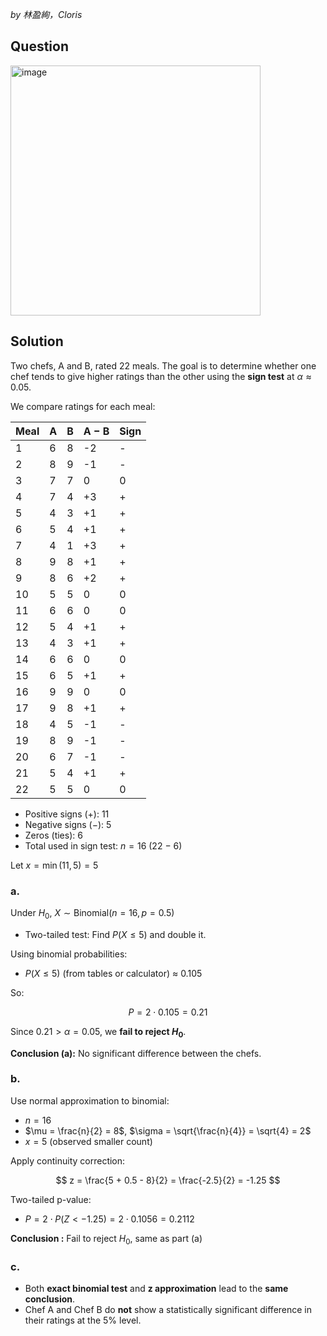 *by 林盈絢，Cloris*

## Question

<img width="400" alt="image" src="https://github.com/user-attachments/assets/d1b9f70c-6447-4002-92ac-6cf5f593497e" />

## Solution
Two chefs, A and B, rated 22 meals. The goal is to determine whether one chef tends to give higher ratings than the other using the **sign test** at $\alpha \approx 0.05$.



We compare ratings for each meal:

| Meal | A | B | A − B | Sign |
|------|---|---|-------|------|
| 1    | 6 | 8 | -2    | -    |
| 2    | 8 | 9 | -1    | -    |
| 3    | 7 | 7 |  0    | 0    |
| 4    | 7 | 4 | +3    | +    |
| 5    | 4 | 3 | +1    | +    |
| 6    | 5 | 4 | +1    | +    |
| 7    | 4 | 1 | +3    | +    |
| 8    | 9 | 8 | +1    | +    |
| 9    | 8 | 6 | +2    | +    |
| 10   | 5 | 5 |  0    | 0    |
| 11   | 6 | 6 |  0    | 0    |
| 12   | 5 | 4 | +1    | +    |
| 13   | 4 | 3 | +1    | +    |
| 14   | 6 | 6 |  0    | 0    |
| 15   | 6 | 5 | +1    | +    |
| 16   | 9 | 9 |  0    | 0    |
| 17   | 9 | 8 | +1    | +    |
| 18   | 4 | 5 | -1    | -    |
| 19   | 8 | 9 | -1    | -    |
| 20   | 6 | 7 | -1    | -    |
| 21   | 5 | 4 | +1    | +    |
| 22   | 5 | 5 |  0    | 0    |

- Positive signs (+): 11  
- Negative signs (−): 5  
- Zeros (ties): 6  
- Total used in sign test: $n = 16$ (22 − 6)

Let $x = \min(11, 5) = 5$

### a.

Under $H_0$, $X \sim \text{Binomial}(n = 16, p = 0.5)$

- Two-tailed test: Find $P(X \leq 5)$ and double it.

Using binomial probabilities:

- $P(X \leq 5)$ (from tables or calculator) ≈ 0.105

So:

$$
P = 2 \cdot 0.105 = 0.21
$$

Since $0.21 > \alpha = 0.05$, we **fail to reject $H_0$**.

**Conclusion (a):** No significant difference between the chefs.

### b.

Use normal approximation to binomial:

- $n = 16$
- $\mu = \frac{n}{2} = 8$, $\sigma = \sqrt{\frac{n}{4}} = \sqrt{4} = 2$
- $x = 5$ (observed smaller count)

Apply continuity correction:

$$
z = \frac{5 + 0.5 - 8}{2} = \frac{-2.5}{2} = -1.25
$$

Two-tailed p-value:

- $P = 2 \cdot P(Z < -1.25) = 2 \cdot 0.1056 = 0.2112$

**Conclusion :** Fail to reject $H_0$, same as part (a)

### c.

- Both **exact binomial test** and **z approximation** lead to the **same conclusion**.
- Chef A and Chef B do **not** show a statistically significant difference in their ratings at the 5% level.
